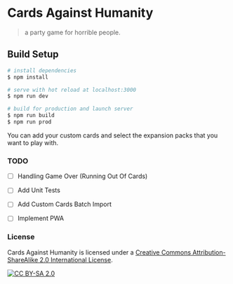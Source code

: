 # Cards Against Humanity

> a party game for horrible people.

## Build Setup

```bash
# install dependencies
$ npm install

# serve with hot reload at localhost:3000
$ npm run dev

# build for production and launch server
$ npm run build
$ npm run prod

```

You can add your custom cards and select the expansion packs that you want to play with.


### TODO
- [ ] Handling Game Over (Running Out Of Cards)
- [ ] Add Unit Tests
- [ ] Add Custom Cards Batch Import
- [ ] Implement PWA


### License
Cards Against Humanity is licensed under a [Creative Commons Attribution-ShareAlike 2.0
International License][cc-by-sa].

[![CC BY-SA 2.0][cc-by-sa-image]][cc-by-sa]

[cc-by-sa]: http://creativecommons.org/licenses/by-sa/2.0/
[cc-by-sa-image]: https://licensebuttons.net/l/by-sa/2.0/88x31.png
[cc-by-sa-shield]: https://img.shields.io/badge/License-CC%20BY--SA%204.0-lightgrey.svg
